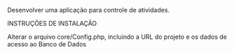 Desenvolver uma aplicação para controle de atividades.

INSTRUÇÕES DE INSTALAÇÃO

Alterar o arquivo core/Config.php, incluindo a URL do projeto e os dados de acesso ao Banco de Dados
